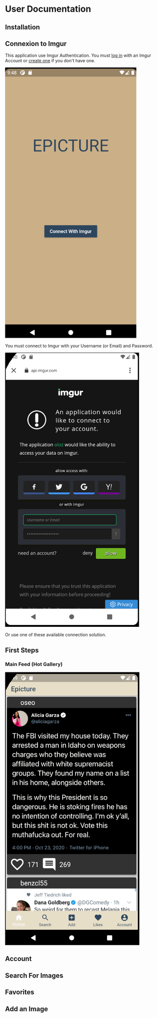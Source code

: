# User Documentation

## Installation

## Connexion to Imgur

This application use Imgur Authentication. You must [log in](https://imgur.com/signin) with an Imgur Account or [create one](https://imgur.com/register) if you don't have one.


 ![Image in .github/assets](Ressources/1_WelcomePage.png#center)
    

You must connect to Imgur with your Username (or Email) and Password.

 ![Image in .github/assets](Ressources/2_ImgurLogin.png#center)

Or use one of these available connection solution.



## First Steps

### Main Feed (Hot Gallery)

 ![Image in .github/assets](Ressources/3_FeedPage.png#center)

## Account

## Search For Images

## Favorites

## Add an Image



<style>
img[src*='#center'] {
    display: block;
    margin: auto;
}
</style>